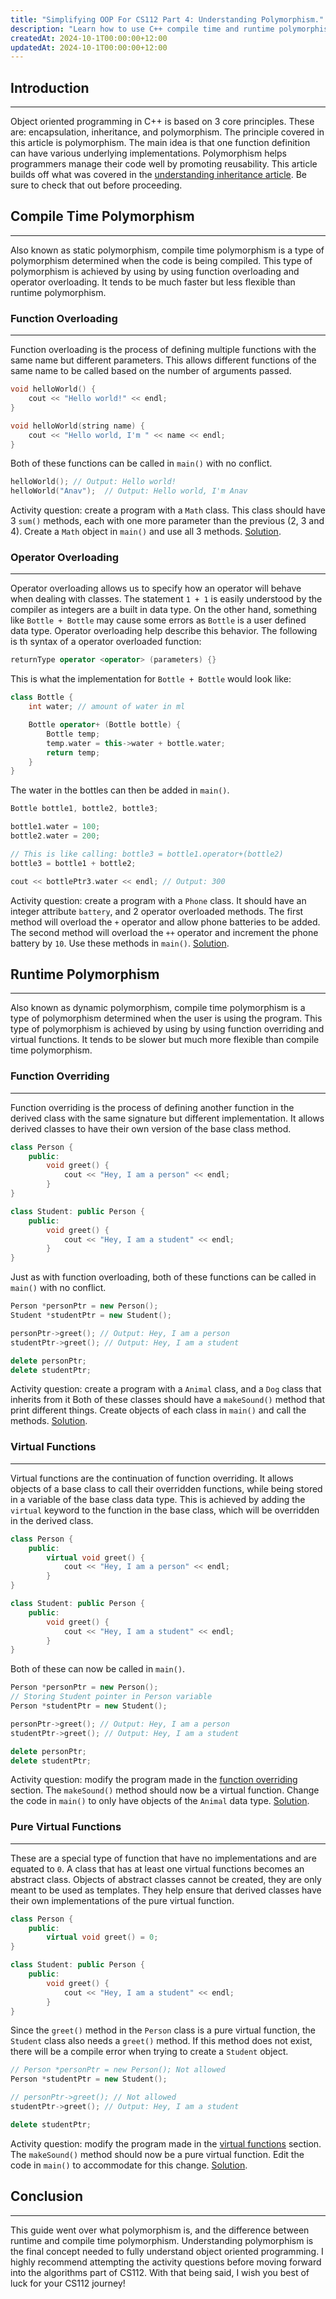 ```yaml
---
title: "Simplifying OOP For CS112 Part 4: Understanding Polymorphism."
description: "Learn how to use C++ compile time and runtime polymorphism with code examples, activity questions and free solutions"
createdAt: 2024-10-1T00:00:00+12:00
updatedAt: 2024-10-1T00:00:00+12:00
---
```


## Introduction

---

Object oriented programming in C++ is based on 3 core principles. These are: encapsulation, inheritance, and polymorphism. The principle covered in this article is polymorphism. The main idea is that one function definition can have various underlying implementations. Polymorphism helps programmers manage their code well by promoting reusability. This article builds off what was covered in the [understanding inheritance article](https://www.anav.dev/blogs/simplifying-oop-for-cs112-part-2-undersanding-inheritance). Be sure to check that out before proceeding.

## Compile Time Polymorphism

---

Also known as static polymorphism, compile time polymorphism is a type of polymorphism determined when the code is being compiled. This type of polymorphism is achieved by using by using function overloading and operator overloading. It tends to be much faster but less flexible than runtime polymorphism.

### Function Overloading

---

Function overloading is the process of defining multiple functions with the same name but different parameters. This allows different functions of the same name to be called based on the number of arguments passed.

```cpp
void helloWorld() {
    cout << "Hello world!" << endl;
}

void helloWorld(string name) {
    cout << "Hello world, I'm " << name << endl;
}
```

Both of these functions can be called in `main()` with no conflict.

```cpp
helloWorld(); // Output: Hello world!
helloWorld("Anav");  // Output: Hello world, I'm Anav
```

Activity question: create a program with a `Math` class. This class should have 3 `sum()` methods, each with one more parameter than the previous (2, 3 and 4). Create a `Math` object in `main()` and use all 3 methods. [Solution](https://github.com/anav5704/simplifying-oop-for-CS112/blob/main/polymorphism/function-overloading.cpp).

### Operator Overloading

---

Operator overloading allows us to specify how an operator will behave when dealing with classes. The statement `1 + 1` is easily understood by the compiler as integers are a built in data type. On the other hand, something like `Bottle + Bottle` may cause some errors as `Bottle` is a user defined data type. Operator overloading help describe this behavior. The following is th syntax of a operator overloaded function:

```cpp
returnType operator <operator> (parameters) {}
```

This is what the implementation for `Bottle + Bottle` would look like:

```cpp
class Bottle {
    int water; // amount of water in ml

    Bottle operator+ (Bottle bottle) {
        Bottle temp;
        temp.water = this->water + bottle.water;
        return temp;
    }
}
```

The water in the bottles can then be added in `main()`.

```cpp
Bottle bottle1, bottle2, bottle3;

bottle1.water = 100;
bottle2.water = 200;

// This is like calling: bottle3 = bottle1.operator+(bottle2)
bottle3 = bottle1 + bottle2;

cout << bottlePtr3.water << endl; // Output: 300
```

Activity question: create a program with a `Phone` class. It should have an integer attribute `battery`, and 2 operator overloaded methods. The first method will overload the `+` operator and allow phone batteries to be added. The second method will overload the `++` operator and increment the phone battery by `10`. Use these methods in `main()`. [Solution](https://github.com/anav5704/simplifying-oop-for-CS112/blob/main/polymorphism/operator-overloading.cpp).

## Runtime Polymorphism

---

Also known as dynamic polymorphism, compile time polymorphism is a type of polymorphism determined when the user is using the program. This type of polymorphism is achieved by using by using function overriding and virtual functions. It tends to be slower but much more flexible than compile time polymorphism.

### Function Overriding

---

Function overriding is the process of defining another function in the derived class with the same signature but different implementation. It allows derived classes to have their own version of the base class method.

```cpp
class Person {
    public:
        void greet() {
            cout << "Hey, I am a person" << endl;
        }
}

class Student: public Person {
    public:
        void greet() {
            cout << "Hey, I am a student" << endl;
        }
}
```

Just as with function overloading, both of these functions can be called in `main()` with no conflict.

```cpp
Person *personPtr = new Person();
Student *studentPtr = new Student();

personPtr->greet(); // Output: Hey, I am a person
studentPtr->greet(); // Output: Hey, I am a student

delete personPtr;
delete studentPtr;
```

Activity question: create a program with a `Animal` class, and a `Dog` class that inherits from it Both of these classes should have a `makeSound()` method that print different things. Create objects of each class in `main()` and call the methods. [Solution](https://github.com/anav5704/simplifying-oop-for-CS112/blob/main/polymorphism/function-overriding.cpp).

### Virtual Functions

---

Virtual functions are the continuation of function overriding. It allows objects of a base class to call their overridden functions, while being stored in a variable of the base class data type. This is achieved by adding the `virtual` keyword to the function in the base class, which will be overridden in the derived class.

```cpp
class Person {
    public:
        virtual void greet() {
            cout << "Hey, I am a person" << endl;
        }
}

class Student: public Person {
    public:
        void greet() {
            cout << "Hey, I am a student" << endl;
        }
}
```

Both of these can now be called in `main()`.

```cpp
Person *personPtr = new Person();
// Storing Student pointer in Person variable
Person *studentPtr = new Student();

personPtr->greet(); // Output: Hey, I am a person
studentPtr->greet(); // Output: Hey, I am a student

delete personPtr;
delete studentPtr;
```

Activity question: modify the program made in the [function overriding](#function-overriding) section. The `makeSound()` method should now be a virtual function. Change the code in `main()` to only have objects of the `Animal` data type. [Solution](https://github.com/anav5704/simplifying-oop-for-CS112/blob/main/polymorphism/virtual-functions.cpp).

### Pure Virtual Functions

---

These are a special type of function that have no implementations and are equated to `0`. A class that has at least one virtual functions becomes an abstract class. Objects of abstract classes cannot be created, they are only meant to be used as templates. They help ensure that derived classes have their own implementations of the pure virtual function.

```cpp
class Person {
    public:
        virtual void greet() = 0;
}

class Student: public Person {
    public:
        void greet() {
            cout << "Hey, I am a student" << endl;
        }
}
```

Since the `greet()` method in the `Person` class is a pure virtual function, the `Student` class also needs a `greet()` method. If this method does not exist, there will be a compile error when trying to create a `Student` object.

```cpp
// Person *personPtr = new Person(); Not allowed
Person *studentPtr = new Student();

// personPtr->greet(); // Not allowed
studentPtr->greet(); // Output: Hey, I am a student

delete studentPtr;
```

Activity question: modify the program made in the [virtual functions](#virtual-functions) section. The `makeSound()` method should now be a pure virtual function. Edit the code in `main()` to accommodate for this change. [Solution](https://github.com/anav5704/simplifying-oop-for-CS112/blob/main/polymorphism/pure-virtual-functions.cpp).

## Conclusion

---

This guide went over what polymorphism is, and the difference between runtime and compile time polymorphism. Understanding polymorphism is the final concept needed to fully understand object oriented programming. I highly recommend attempting the activity questions before moving forward into the algorithms part of CS112. With that being said, I wish you best of luck for your CS112 journey!
